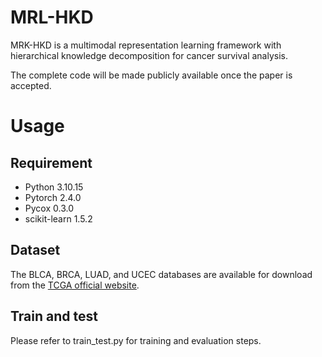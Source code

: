 # MRL-HKD
 MRK-HKD is a multimodal representation learning framework with hierarchical knowledge decomposition for 
 cancer survival analysis.

 The complete code will be made publicly available once the paper is accepted.
 
# Usage
## Requirement
- Python 3.10.15
- Pytorch 2.4.0
- Pycox 0.3.0
- scikit-learn 1.5.2

## Dataset
The BLCA, BRCA, LUAD, and UCEC databases are available for download 
from the [TCGA official website](https://portal.gdc.cancer.gov/).


## Train and test
Please refer to train_test.py for training and evaluation steps.